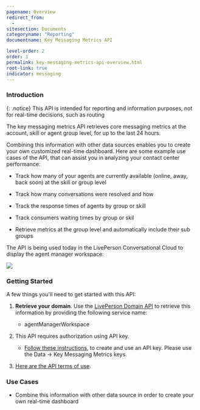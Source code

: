 ```yaml
---
pagename: Overview
redirect_from:
  - 
sitesection: Documents
categoryname: "Reporting"
documentname: Key Messaging Metrics API

level-order: 2
order: 1
permalink: key-messaging-metrics-api-overview.html
root-link: true
indicator: messaging
---
```

### Introduction

{: .notice}
This API is intended for reporting and information purposes, not for real-time decisions, such as routing

The key messaging metrics API retrieves core messaging metrics at the account, skill or agent group level, for up to the last 24 hours.

Combining this information with other data sources enables you to create your own customized real-time dashboard. Here are some example use cases of the API, that can assist you in analyzing your contact center performance:

- Track how many of your agents are currently available (online, away, back soon) at the skill or group level

- Track how many conversations were resolved and how

- Track the response times of agents by group or skill

- Track consumers waiting times by group or skil

- Retrieve metrics at the group level and automatically include their sub groups

The API is being used today in the LivePerson Conversational Cloud to display the agent manager workspace:

![](amws.png)

### Getting Started

A few things you'll need to get started with this API:

1. **Retrieve your domain**. Use the [LivePerson Domain API](agent-domain-domain-api.html) to retrieve this information by providing the following service name:

	* agentManagerWorkspace

2. This API requires authorization using API key.

	* [Follow these instructions](guides-gettingstarted.html), to create and use an API key. Please use the Data -> Key Messaging Metrics keys.

3. [Here are the API terms of use](https://www.liveperson.com/policies/apitou).



### Use Cases

* Combine this information with other data source in order to create your own real-time dashboard
